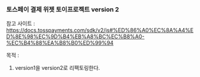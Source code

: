 ### 토스페이 결제 위젯 토이프로젝트 version 2

참고 사이트 : https://docs.tosspayments.com/sdk/v2/js#%ED%86%A0%EC%8A%A4%ED%8E%98%EC%9D%B4%EB%A8%BC%EC%B8%A0-%EC%B4%88%EA%B8%B0%ED%99%94

목적 : 
1. version1을 version2로 리팩토링한다.